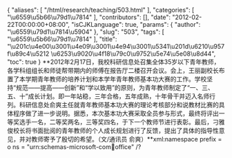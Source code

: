 {
    "aliases": [
        "/html/research/teaching/503.html"
    ],
    "categories": [
        "\u6559\u5b66\u79d1\u7814"
    ],
    "contributors": [],
    "date": "2012-02-22T00:00:00+08:00",
    "isCJKLanguage": true,
    "params": {
        "author": "\u6559\u79d1\u7814\u5904"
    },
    "slug": "503",
    "tags": [
        "\u6559\u5b66\u79d1\u7814"
    ],
    "title": "\u201c\u4e00\u3001\u4e09\u3001\u4e94\u3001\u5341\u201d\u6210\u957f\u89c4\u5212 \u6253\u9020\u4f18\u79c0\u9752\u5e74\u5e08\u8d44",
    "toc": true
}
**2012年2月17日，我校科研信息处召集全体35岁以下青年教师，各学科组组长和师徒帮带期内的师傅在报告厅二楼召开会议。会上，王丽副校长布置了本学期青年教师的培养计划和本学年青年教师基本功大赛的工作。学校坚持“规范——提高——创新”和“学以致用”的原则，为青年教师制定了“一、三、五、十”成长计划。即一年站稳，三年合格，五年成熟，十年骨干并迈入名师行列。科研信息处俞爽主任就青年教师基本功大赛的理论考核部分和说教材比赛的具体程序做了进一步说明。据悉，本次基本功大赛采取全员参与形式，最终将评出一等奖选手一名，二等奖两名，三等奖四名，于下一个教师节进行表彰。最后，刁雅俊校长将书面批阅的青年教师的个人成长规划进行了反馈，提出了具体的指导性意见，并对教师寄予了殷切的希望。（文/通讯员 俞爽）**xml:namespace prefix = o ns = "urn:schemas-microsoft-com:office:office" /?

